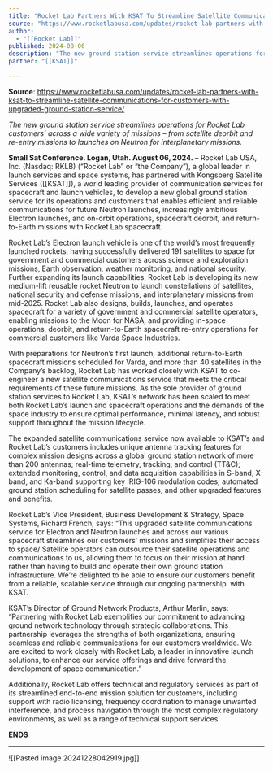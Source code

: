 ```yaml
---
title: "Rocket Lab Partners With KSAT To Streamline Satellite Communications for Customers with Upgraded Ground Station Service "
source: "https://www.rocketlabusa.com/updates/rocket-lab-partners-with-ksat-to-streamline-satellite-communications-for-customers-with-upgraded-ground-station-service/"
author:
  - "[[Rocket Lab]]"
published: 2024-08-06
description: "The new ground station service streamlines operations for Rocket Lab customers’ across a wide variety of missions – from satellite deorbit and re-entry missions to launches on Neutron for interplanetary missions."
partner: "[[KSAT]]"

---
```


**Source**: https://www.rocketlabusa.com/updates/rocket-lab-partners-with-ksat-to-streamline-satellite-communications-for-customers-with-upgraded-ground-station-service/

*The new ground station service streamlines operations for Rocket Lab customers’ across a wide variety of missions – from satellite deorbit and re-entry missions to launches on Neutron for interplanetary missions.* 

**Small Sat Conference. Logan, Utah. August 06, 2024.** – Rocket Lab USA, Inc. (Nasdaq: RKLB) (“Rocket Lab” or “the Company”), a global leader in launch services and space systems, has partnered with Kongsberg Satellite Services ([[KSAT]]), a world leading provider of communication services for spacecraft and launch vehicles, to develop a new global ground station service for its operations and customers that enables efficient and reliable communications for future Neutron launches, increasingly ambitious Electron launches, and on-orbit operations, spacecraft deorbit, and return-to-Earth missions with Rocket Lab spacecraft.

Rocket Lab’s Electron launch vehicle is one of the world’s most frequently launched rockets, having successfully delivered 191 satellites to space for government and commercial customers across science and exploration missions, Earth observation, weather monitoring, and national security. Further expanding its launch capabilities, Rocket Lab is developing its new medium-lift reusable rocket Neutron to launch constellations of satellites, national security and defense missions, and interplanetary missions from mid-2025. Rocket Lab also designs, builds, launches, and operates spacecraft for a variety of government and commercial satellite operators, enabling missions to the Moon for NASA, and providing in-space operations, deorbit, and return-to-Earth spacecraft re-entry operations for commercial customers like Varda Space Industries.

With preparations for Neutron’s first launch, additional return-to-Earth spacecraft missions scheduled for Varda, and more than 40 satellites in the Company’s backlog, Rocket Lab has worked closely with KSAT to co-engineer a new satellite communications service that meets the critical requirements of these future missions. As the sole provider of ground station services to Rocket Lab, KSAT’s network has been scaled to meet both Rocket Lab’s launch and spacecraft operations and the demands of the space industry to ensure optimal performance, minimal latency, and robust support throughout the mission lifecycle.

The expanded satellite communications service now available to KSAT’s and Rocket Lab’s customers includes unique antenna tracking features for complex mission designs across a global ground station network of more than 200 antennas; real-time telemetry, tracking, and control (TT&C); extended monitoring, control, and data acquisition capabilities in S-band, X-band, and Ka-band supporting key IRIG-106 modulation codes; automated ground station scheduling for satellite passes; and other upgraded features and benefits.

Rocket Lab’s Vice President, Business Development & Strategy, Space Systems, Richard French, says: “This upgraded satellite communications service for Electron and Neutron launches and across our various spacecraft streamlines our customers’ missions and simplifies their access to space/ Satellite operators can outsource their satellite operations and communications to us, allowing them to focus on their mission at hand rather than having to build and operate their own ground station infrastructure. We’re delighted to be able to ensure our customers benefit from a reliable, scalable service through our ongoing partnership  with KSAT.

KSAT’s Director of Ground Network Products, Arthur Merlin, says: “Partnering with Rocket Lab exemplifies our commitment to advancing ground network technology through strategic collaborations. This partnership leverages the strengths of both organizations, ensuring seamless and reliable communications for our customers worldwide. We are excited to work closely with Rocket Lab, a leader in innovative launch solutions, to enhance our service offerings and drive forward the development of space communication.”

Additionally, Rocket Lab offers technical and regulatory services as part of its streamlined end-to-end mission solution for customers, including support with radio licensing, frequency coordination to manage unwanted interference, and process navigation through the most complex regulatory environments, as well as a range of technical support services.

**ENDS**

---

![[Pasted image 20241228042919.jpg]]
